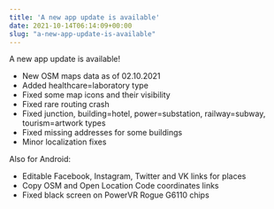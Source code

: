 ```yaml
---
title: 'A new app update is available'
date: 2021-10-14T06:14:09+00:00
slug: "a-new-app-update-is-available"
---
```


A new app update is available!  
  
* New OSM maps data as of 02.10.2021  
* Added healthcare=laboratory type  
* Fixed some map icons and their visibility  
* Fixed rare routing crash  
* Fixed junction, building=hotel, power=substation, railway=subway, tourism=artwork types  
* Fixed missing addresses for some buildings  
* Minor localization fixes  
  
Also for Android:  
* Editable Facebook, Instagram, Twitter and VK links for places  
* Copy OSM and Open Location Code coordinates links  
* Fixed black screen on PowerVR Rogue G6110 chips